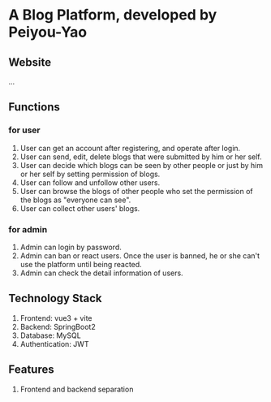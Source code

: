 # A Blog Platform, developed by Peiyou-Yao

## Website
...

## Functions
### for user
1. User can get an account after registering, and operate after login.
2. User can send, edit, delete blogs that were submitted by him or her self.
3. User can decide which blogs can be seen by other people or just by him or her self by setting permission of blogs.
4. User can follow and unfollow other users.
5. User can browse the blogs of other people who set the permission of the blogs as "everyone can see".
6. User can collect other users' blogs.
### for admin
1. Admin can login by password.
2. Admin can ban or react users. Once the user is banned, he or she can't use the platform until being reacted.
3. Admin can check the detail information of users.

## Technology Stack
1. Frontend: vue3 + vite
2. Backend: SpringBoot2
3. Database: MySQL
4. Authentication: JWT

## Features
1. Frontend and backend separation